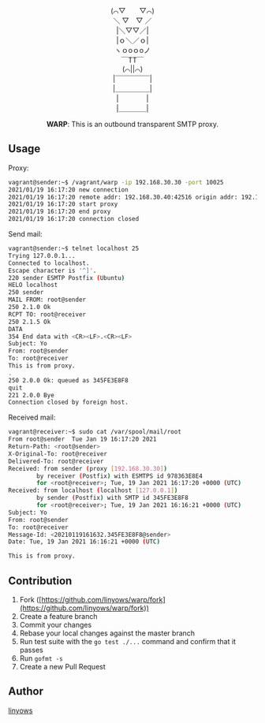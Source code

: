 <p align="center">
(⌒▽　　▽⌒)<br>
＼ ▽　▽ ／<br>
|＼▽▽／|<br>
|ｏ＼／ｏ|<br>
ヽｏoｏoノ<br>
￣TT￣<br>
(⌒||⌒)<br>
|￣￣￣￣￣|<br>
|＿＿＿＿＿|<br>
|　　　　|<br>
|＿＿＿＿|<br>
</p>

<p align="center">
<strong>WARP</strong>: This is an outbound transparent SMTP proxy.
</p>

Usage
--

Proxy:

```sh
vagrant@sender:~$ /vagrant/warp -ip 192.168.30.30 -port 10025
2021/01/19 16:17:20 new connection
2021/01/19 16:17:20 remote addr: 192.168.30.40:42516 origin addr: 192.168.30.50:25
2021/01/19 16:17:20 start proxy
2021/01/19 16:17:20 end proxy
2021/01/19 16:17:20 connection closed
```

Send mail:

```sh
vagrant@sender:~$ telnet localhost 25
Trying 127.0.0.1...
Connected to localhost.
Escape character is '^]'.
220 sender ESMTP Postfix (Ubuntu)
HELO localhost
250 sender
MAIL FROM: root@sender
250 2.1.0 Ok
RCPT TO: root@receiver
250 2.1.5 Ok
DATA
354 End data with <CR><LF>.<CR><LF>
Subject: Yo
From: root@sender
To: root@receiver
This is from proxy.
.
250 2.0.0 Ok: queued as 345FE3E8F8
quit
221 2.0.0 Bye
Connection closed by foreign host.
```

Received mail:

```sh
vagrant@receiver:~$ sudo cat /var/spool/mail/root
From root@sender  Tue Jan 19 16:17:20 2021
Return-Path: <root@sender>
X-Original-To: root@receiver
Delivered-To: root@receiver
Received: from sender (proxy [192.168.30.30])
        by receiver (Postfix) with ESMTPS id 978363E8E4
        for <root@receiver>; Tue, 19 Jan 2021 16:17:20 +0000 (UTC)
Received: from localhost (localhost [127.0.0.1])
        by sender (Postfix) with SMTP id 345FE3E8F8
        for <root@receiver>; Tue, 19 Jan 2021 16:16:21 +0000 (UTC)
Subject: Yo
From: root@sender
To: root@receiver
Message-Id: <20210119161632.345FE3E8F8@sender>
Date: Tue, 19 Jan 2021 16:16:21 +0000 (UTC)

This is from proxy.

```

Contribution
--

1. Fork ([https://github.com/linyows/warp/fork](https://github.com/linyows/warp/fork))
1. Create a feature branch
1. Commit your changes
1. Rebase your local changes against the master branch
1. Run test suite with the `go test ./...` command and confirm that it passes
1. Run `gofmt -s`
1. Create a new Pull Request

Author
--

[linyows](https://github.com/linyows)
